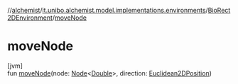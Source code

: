 //[alchemist](../../../index.md)/[it.unibo.alchemist.model.implementations.environments](../index.md)/[BioRect2DEnvironment](index.md)/[moveNode](move-node.md)

# moveNode

[jvm]\
fun [moveNode](move-node.md)(node: [Node](../../it.unibo.alchemist.model.interfaces/-node/index.md)<[Double](https://docs.oracle.com/javase/8/docs/api/java/lang/Double.html)>, direction: [Euclidean2DPosition](../../it.unibo.alchemist.model.implementations.positions/-euclidean2-d-position/index.md))
